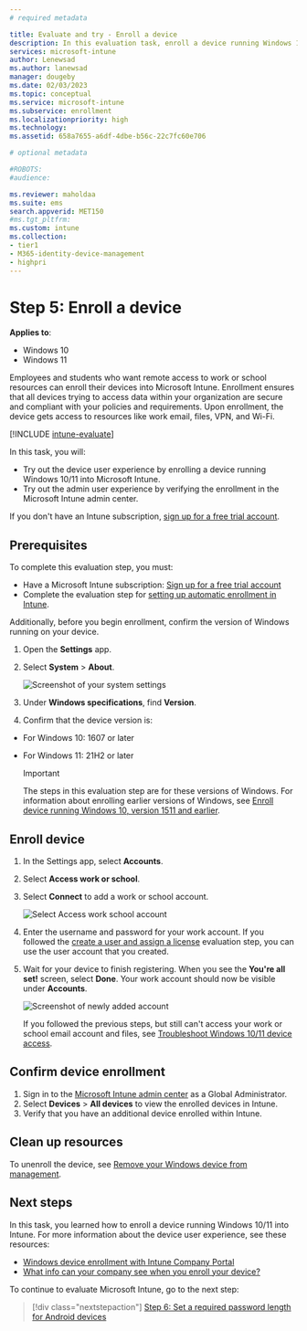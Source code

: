 ```yaml
---
# required metadata

title: Evaluate and try - Enroll a device 
description: In this evaluation task, enroll a device running Windows 10/11 into Microsoft Intune.  
services: microsoft-intune
author: Lenewsad
ms.author: lanewsad
manager: dougeby
ms.date: 02/03/2023
ms.topic: conceptual
ms.service: microsoft-intune
ms.subservice: enrollment
ms.localizationpriority: high
ms.technology:
ms.assetid: 658a7655-a6df-4dbe-b56c-22c7fc60e706

# optional metadata

#ROBOTS:
#audience:

ms.reviewer: maholdaa 
ms.suite: ems
search.appverid: MET150
#ms.tgt_pltfrm:
ms.custom: intune
ms.collection:
- tier1
- M365-identity-device-management
- highpri
---
```


# Step 5: Enroll a device  

**Applies to**:
- Windows 10 
- Windows 11 

Employees and students who want remote access to work or school resources can enroll their devices into Microsoft Intune. Enrollment ensures that all devices trying to access data within your organization are secure and compliant with your policies and requirements. Upon enrollment, the device gets access to resources like work email, files, VPN, and Wi-Fi. 

[!INCLUDE [intune-evaluate](../includes/intune-evaluate.md)]

In this task, you will: 

* Try out the device user experience by enrolling a device running Windows 10/11 into Microsoft Intune.  
* Try out the admin user experience by verifying the enrollment in the Microsoft Intune admin center.   

If you don't have an Intune subscription, [sign up for a free trial account](../fundamentals/free-trial-sign-up.md).  

## Prerequisites

To complete this evaluation step, you must: 

- Have a Microsoft Intune subscription: [Sign up for a free trial account](../fundamentals/free-trial-sign-up.md)
- Complete the evaluation step for [setting up automatic enrollment in Intune](quickstart-setup-auto-enrollment.md).  

Additionally, before you begin enrollment, confirm the version of Windows running on your device.  

1. Open the **Settings** app.  

2. Select **System** > **About**. 

   ![Screenshot of your system settings](./media/quickstart-enroll-windows-device/quickstart-enroll-windows-device-02.png)  

3. Under **Windows specifications**, find **Version**.  

4. Confirm that the device version is:  

  * For Windows 10: 1607 or later   
  * For Windows 11: 21H2 or later  

    > [!IMPORTANT]
    > The steps in this evaluation step are for these versions of Windows. For information about enrolling earlier versions of Windows, see [Enroll device running Windows 10, version 1511 and earlier](../user-help/enroll-windows-10-device.md#enroll-windows-10-version-1511-and-earlier-device).  

## Enroll device  

1. In the Settings app, select **Accounts**.  

2. Select **Access work or school**.

3. Select **Connect** to add a work or school account.

    ![Select Access work school account](./media/quickstart-enroll-windows-device/quickstart-enroll-windows-device-04.png)

4. Enter the username and password for your work account. If you followed the [create a user and assign a license](../fundamentals/quickstart-create-user.md) evaluation step, you can use the user account that you created. 

5. Wait for your device to finish registering. When you see the **You're all set!** screen, select **Done**. Your work account should now be visible under **Accounts**.      

   ![Screenshot of newly added account](./media/quickstart-enroll-windows-device/quickstart-enroll-windows-device-06.png)

    If you followed the previous steps, but still can't access your work or school email account and files, see [Troubleshoot Windows 10/11 device access](../user-help/troubleshoot-your-windows-10-device-windows.md).  

## Confirm device enrollment  

1. Sign in to the [Microsoft Intune admin center](https://go.microsoft.com/fwlink/?linkid=2109431) as a Global Administrator.
2. Select **Devices** > **All devices** to view the enrolled devices in Intune.  
3. Verify that you have an additional device enrolled within Intune.  


## Clean up resources

To unenroll the device, see [Remove your Windows device from management](../user-help/unenroll-your-device-from-intune-windows.md).  

## Next steps

In this task, you learned how to enroll a device running Windows 10/11 into Intune. For more information about the device user experience, see these resources:
 * [Windows device enrollment with Intune Company Portal](../user-help/what-happens-if-you-install-the-company-portal-app-and-enroll-your-device-in-intune-windows.md)  
 * [What info can your company see when you enroll your device?](../user-help/what-info-can-your-company-see-when-you-enroll-your-device-in-intune.md)    

To continue to evaluate Microsoft Intune, go to the next step:  

> [!div class="nextstepaction"]
> [Step 6: Set a required password length for Android devices](../protect/quickstart-set-password-length-android.md)  
